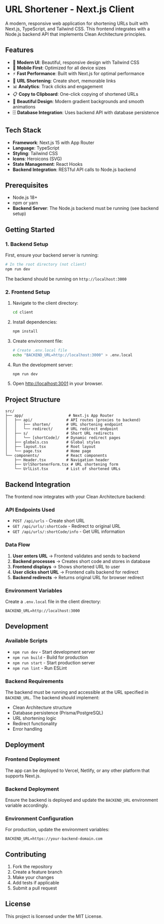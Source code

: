 # URL Shortener - Next.js Client

A modern, responsive web application for shortening URLs built with Next.js, TypeScript, and Tailwind CSS. This frontend integrates with a Node.js backend API that implements Clean Architecture principles.

## Features

- 🚀 **Modern UI**: Beautiful, responsive design with Tailwind CSS
- 📱 **Mobile First**: Optimized for all device sizes
- ⚡ **Fast Performance**: Built with Next.js for optimal performance
- 🔗 **URL Shortening**: Create short, memorable links
- 📊 **Analytics**: Track clicks and engagement
- 📋 **Copy to Clipboard**: One-click copying of shortened URLs
- 🎨 **Beautiful Design**: Modern gradient backgrounds and smooth animations
- 🗄️ **Database Integration**: Uses backend API with database persistence

## Tech Stack

- **Framework**: Next.js 15 with App Router
- **Language**: TypeScript
- **Styling**: Tailwind CSS
- **Icons**: Heroicons (SVG)
- **State Management**: React Hooks
- **Backend Integration**: RESTful API calls to Node.js backend

## Prerequisites

- Node.js 18+
- npm or yarn
- **Backend Server**: The Node.js backend must be running (see backend setup)

## Getting Started

### 1. Backend Setup

First, ensure your backend server is running:

```bash
# In the root directory (not client)
npm run dev
```

The backend should be running on `http://localhost:3000`

### 2. Frontend Setup

1. Navigate to the client directory:

   ```bash
   cd client
   ```

2. Install dependencies:

   ```bash
   npm install
   ```

3. Create environment file:

   ```bash
   # Create .env.local file
   echo "BACKEND_URL=http://localhost:3000" > .env.local
   ```

4. Run the development server:

   ```bash
   npm run dev
   ```

5. Open [http://localhost:3001](http://localhost:3001) in your browser.

## Project Structure

```
src/
├── app/                    # Next.js App Router
│   ├── api/               # API routes (proxies to backend)
│   │   ├── shorten/       # URL shortening endpoint
│   │   └── redirect/      # URL redirect endpoint
│   ├── s/                 # Short URL redirects
│   │   └── [shortCode]/   # Dynamic redirect pages
│   ├── globals.css        # Global styles
│   ├── layout.tsx         # Root layout
│   └── page.tsx           # Home page
└── components/            # React components
    ├── Header.tsx         # Navigation header
    ├── UrlShortenerForm.tsx # URL shortening form
    └── UrlList.tsx        # List of shortened URLs
```

## Backend Integration

The frontend now integrates with your Clean Architecture backend:

### API Endpoints Used

- `POST /api/urls` - Create short URL
- `GET /api/urls/:shortCode` - Redirect to original URL
- `GET /api/urls/:shortCode/info` - Get URL information

### Data Flow

1. **User enters URL** → Frontend validates and sends to backend
2. **Backend processes** → Creates short code and stores in database
3. **Frontend displays** → Shows shortened URL to user
4. **User clicks short URL** → Frontend calls backend for redirect
5. **Backend redirects** → Returns original URL for browser redirect

### Environment Variables

Create a `.env.local` file in the client directory:

```env
BACKEND_URL=http://localhost:3000
```

## Development

### Available Scripts

- `npm run dev` - Start development server
- `npm run build` - Build for production
- `npm run start` - Start production server
- `npm run lint` - Run ESLint

### Backend Requirements

The backend must be running and accessible at the URL specified in `BACKEND_URL`. The backend should implement:

- Clean Architecture structure
- Database persistence (Prisma/PostgreSQL)
- URL shortening logic
- Redirect functionality
- Error handling

## Deployment

### Frontend Deployment

The app can be deployed to Vercel, Netlify, or any other platform that supports Next.js.

### Backend Deployment

Ensure the backend is deployed and update the `BACKEND_URL` environment variable accordingly.

### Environment Configuration

For production, update the environment variables:

```env
BACKEND_URL=https://your-backend-domain.com
```

## Contributing

1. Fork the repository
2. Create a feature branch
3. Make your changes
4. Add tests if applicable
5. Submit a pull request

## License

This project is licensed under the MIT License.
